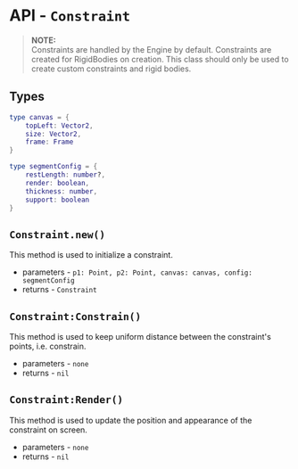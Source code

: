 # API - `Constraint`

>**NOTE:**<br/>
>Constraints are handled by the Engine by default. Constraints are created for RigidBodies on creation. This class should only be used to create custom constraints and rigid bodies.

## Types
```lua
type canvas = {
	topLeft: Vector2,
	size: Vector2,
	frame: Frame
}

type segmentConfig = {	
	restLength: number?, 
	render: boolean, 
	thickness: number,
	support: boolean
}
```

## `Constraint.new()`

This method is used to initialize a constraint.

* parameters - `p1: Point, p2: Point, canvas: canvas, config: segmentConfig`
* returns - `Constraint`

## `Constraint:Constrain()`

This method is used to keep uniform distance between the constraint's points, i.e. constrain.

* parameters - `none`
* returns - `nil`

## `Constraint:Render()`

This method is used to update the position and appearance of the constraint on screen.

* parameters - `none`
* returns - `nil`
